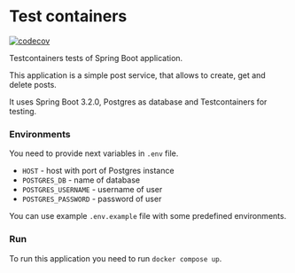 # Test containers

[![codecov](https://codecov.io/gh/StanislawKO/test-containers/graph/badge.svg?token=Z5JUGSPSJO)](https://codecov.io/gh/StanislawKO/test-containers)

Testcontainers tests of Spring Boot application.

This application is a simple post service, that allows to create, get and delete
posts.

It uses Spring Boot 3.2.0, Postgres as database and Testcontainers for testing.

### Environments 

You need to provide next variables in `.env` file.

* `HOST` - host with port of Postgres instance
* `POSTGRES_DB` - name of database
* `POSTGRES_USERNAME` - username of user
* `POSTGRES_PASSWORD` - password of user

You can use example `.env.example` file with some predefined environments.

### Run

To run this application you need to run `docker compose up`.